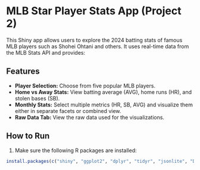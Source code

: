 # MLB Star Player Stats App (Project 2)

This Shiny app allows users to explore the 2024 batting stats of famous MLB players such as Shohei Ohtani and others. It uses real-time data from the MLB Stats API and provides:

## Features

- **Player Selection:** Choose from five popular MLB players.
- **Home vs Away Stats:** View batting average (AVG), home runs (HR), and stolen bases (SB).
- **Monthly Stats:** Select multiple metrics (HR, SB, AVG) and visualize them either in separate facets or combined view.
- **Raw Data Tab:** View the raw data used for the visualizations.

## How to Run

1. Make sure the following R packages are installed:

```r
install.packages(c("shiny", "ggplot2", "dplyr", "tidyr", "jsonlite", "DT"))
